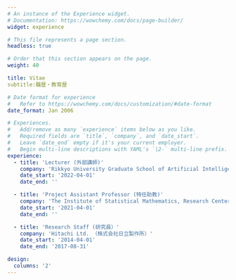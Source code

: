 ```yaml
---
# An instance of the Experience widget.
# Documentation: https://wowchemy.com/docs/page-builder/
widget: experience

# This file represents a page section.
headless: true

# Order that this section appears on the page.
weight: 40

title: Vitae
subtitle:職歴・教育歴

# Date format for experience
#   Refer to https://wowchemy.com/docs/customization/#date-format
date_format: Jan 2006

# Experiences.
#   Add/remove as many `experience` items below as you like.
#   Required fields are `title`, `company`, and `date_start`.
#   Leave `date_end` empty if it's your current employer.
#   Begin multi-line descriptions with YAML's `|2-` multi-line prefix.
experience:
  - title: 'Lecturer (外部講師)'
    company: 'Rikkyo University Graduate School of Artificial Intelligence and Science（立教大学大学院　人工知能科学研究科）'
    date_start: '2022-04-01'
    date_end: ''

  - title: 'Project Assistant Professor (特任助教)'
    company: 'The Institute of Statistical Mathematics, Research Center for Statistical Machine Learning（情報・システム研究機構　統計数理研究所　統計的機械学習研究センター）'
    date_start: '2021-04-01'
    date_end: ''

  - title: 'Research Staff (研究員）'
    company: 'Hitachi Ltd. （株式会社日立製作所）'
    date_start: '2014-04-01'
    date_end: '2017-08-31'

design:
  columns: '2'
---
```

